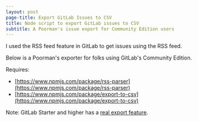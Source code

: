 ```yaml
---
layout: post
page-title: Export GitLab Issues to CSV
title: Node script to export GitLab issues to CSV
subtitle: A Poorman's issue export for Community Edition users
---
```


I used the RSS feed feature in GitLab to get issues using the RSS feed.

Below is a Poorman's exporter for folks using GitLab's Community Edition.

Requires:
- [https://www.npmjs.com/package/rss-parser](https://www.npmjs.com/package/rss-parser)
- [https://www.npmjs.com/package/export-to-csv](https://www.npmjs.com/package/export-to-csv)

<script src="https://gitlab.com/snippets/1868740.js"></script>

Note: GitLab Starter and higher has a [real export feature](https://docs.gitlab.com/ee/user/project/issues/csv_export.html).
